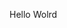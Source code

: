 Hello Wolrd












































































































































































































































































































































































































































































































































































































































































































































































































































































































































































































































































































































































































































































































































































































































































































































































































































































































































































































































































































































































































































































































































































































































































































































































































































































































































































































































































































































































































































































































































































































































































































































































































































































































































































































































































































































































































































































































































































